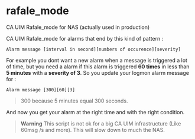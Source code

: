 # rafale_mode
CA UIM Rafale_mode for NAS (actually used in production)

CA UIM Rafale_mode for alarms that end by this kind of pattern :

```
Alarm message [interval in second][numbers of occurence][severity]
```

For example you dont want a new alarm when a message is triggered a lot of time, but you need a alarm if this alarm is triggered **60 times** in less than **5 minutes** with a **severity of 3**. So you update your logmon alarm message for : 

```
Alarm message [300][60][3]
``` 

> 300 because 5 minutes equal 300 seconds.

And now you get your alarm at the right time and with the right condition.

> **Warning** This script is not ok for a big CA UIM infrastructure (Like 60msg /s and more). This will slow down to much the NAS.
